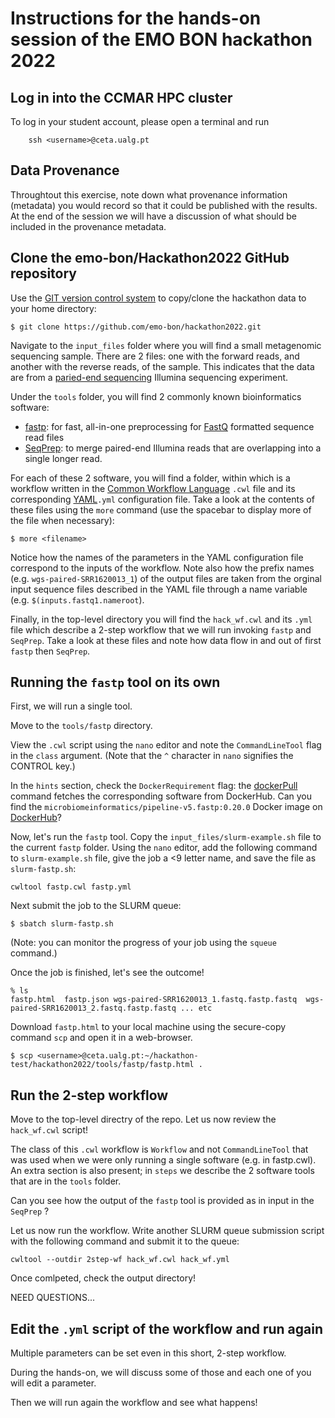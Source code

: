 # Instructions for the hands-on session of the EMO BON hackathon 2022


## Log in into the CCMAR HPC cluster

To log in your student account, please open a terminal and run 

```bash=
    ssh <username>@ceta.ualg.pt
```


## Data Provenance

Throughtout this exercise, note down what provenance information (metadata) you would record so that it could be published with
the results. At the end of the session we will have a discussion of what should be included in the provenance metadata.



## Clone the emo-bon/Hackathon2022 GitHub repository

Use the [GIT version control system](https://git-scm.com/) to copy/clone the hackathon data to your home directory:


    $ git clone https://github.com/emo-bon/hackathon2022.git

<!--- Once you have downloaded the repo, you may see what's there by moving into it and listing the files and folders. 

    cd hackathon2022
    ls
--->

Navigate to the `input_files` folder where you will find a small metagenomic sequencing sample. 
There are 2 files: one with the forward reads, and another with the reverse reads, of the sample. 
This indicates that the data are from a [paried-end sequencing](https://www.illumina.com/science/technology/next-generation-sequencing/plan-experiments/paired-end-vs-single-read.html) Illumina sequencing experiment.

Under the `tools` folder, you will find 2 commonly known bioinformatics software:
- [fastp](https://github.com/OpenGene/fastp): for fast, all-in-one preprocessing for [FastQ](https://en.wikipedia.org/wiki/FASTQ_format)  formatted sequence read files
- [SeqPrep](https://github.com/jstjohn/SeqPrep): to merge paired-end Illumina reads that are overlapping into a single longer read.

For each of these 2 software, you will find a folder, within which is a workflow written in the [Common Workflow Language]( https://www.commonwl.org/) `.cwl` file and its corresponding [YAML](https://en.wikipedia.org/wiki/YAML)`.yml` configuration file. Take a look at the contents of these files using the `more` command (use the spacebar to display more of the file when necessary):

    $ more <filename>

Notice how the names of the parameters in the YAML configuration file correspond to the inputs of the workflow. Note also how the prefix names (e.g. `wgs-paired-SRR1620013_1`) of the output files are taken from the orginal input sequence files described in the YAML file through a name variable (e.g. `$(inputs.fastq1.nameroot`).

Finally, in the top-level directory you will find the `hack_wf.cwl` and its `.yml` file  which describe a 2-step workflow that we will run invoking `fastp` and `SeqPrep`. Take a look at these files and note how data flow in and out of first `fastp` then `SeqPrep`.


## Running the `fastp` tool on its own 

First, we will run a single tool. 

Move to the `tools/fastp` directory.

View the `.cwl` script using the `nano` editor and note the `CommandLineTool` flag in the `class` argument. (Note that the `^` character in `nano` signifies the CONTROL key.) 

In the `hints` section, check the `DockerRequirement` flag: the [dockerPull](https://docs.docker.com/engine/reference/commandline/pull/) command fetches the corresponding software from DockerHub. Can you find the `microbiomeinformatics/pipeline-v5.fastp:0.20.0` Docker image on [DockerHub](https://hub.docker.com)? 

Now, let's run the `fastp` tool. Copy the `input_files/slurm-example.sh` file to the current `fastp` folder. Using the `nano` editor, add the following command to `slurm-example.sh` file, give the job a <9 letter name, and save the file as `slurm-fastp.sh`: 

    cwltool fastp.cwl fastp.yml

Next submit the job to the SLURM queue:

    $ sbatch slurm-fastp.sh
   
(Note: you can monitor the progress of your job using the `squeue` command.)

Once the job is finished, let's see the outcome! 

    % ls 
    fastp.html  fastp.json wgs-paired-SRR1620013_1.fastq.fastp.fastq  wgs-paired-SRR1620013_2.fastq.fastp.fastq ... etc

Download `fastp.html` to your local machine using the secure-copy command `scp` and open it in a web-browser.

    $ scp <username>@ceta.ualg.pt:~/hackathon-test/hackathon2022/tools/fastp/fastp.html .

## Run the 2-step workflow 

Move to the top-level directry of the repo. Let us now review the `hack_wf.cwl` script! 

The class of this `.cwl` workflow is `Workflow` and not `CommandLineTool` that was used when we were only running a single software (e.g. in fastp.cwl). An extra section is also present; in `steps` we describe the 2 software tools that are in the `tools` folder. 

Can you see how the output of the `fastp` tool is provided as in input in the `SeqPrep` ? 

Let us now run the workflow. Write another SLURM queue submission script with the following command and submit it to the queue: 

    cwltool --outdir 2step-wf hack_wf.cwl hack_wf.yml

Once comlpeted, check the output directory!

NEED QUESTIONS...


## Edit the `.yml` script of the workflow and run again


Multiple parameters can be set even in this short, 2-step workflow. 

During the hands-on, we will discuss some of those and each one of you
will edit a parameter. 

Then we will run again the workflow and see what happens! 




